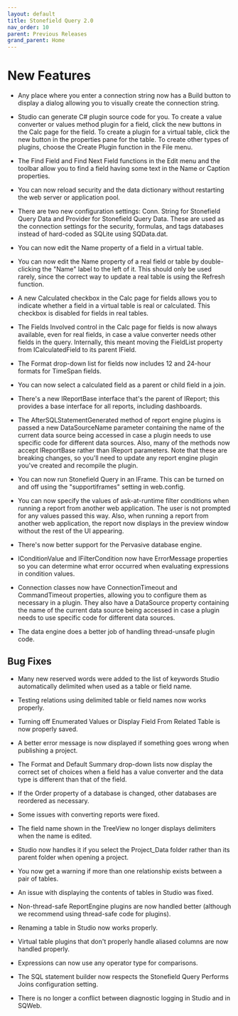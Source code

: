 ```yaml
---
layout: default
title: Stonefield Query 2.0
nav_order: 10
parent: Previous Releases
grand_parent: Home
---
```


# New Features

* Any place where you enter a connection string now has a Build button to display a dialog allowing you to visually create the connection string.

* Studio can generate C# plugin source code for you. To create a value converter or values method plugin for a field, click the new buttons in the Calc page for the field. To create a plugin for a virtual table, click the new button in the properties pane for the table. To create other types of plugins, choose the Create Plugin function in the File menu.

* The Find Field and Find Next Field functions in the Edit menu and the toolbar allow you to find a field having some text in the Name or Caption properties.

* You can now reload security and the data dictionary without restarting the web server or application pool.

* There are two new configuration settings: Conn. String for Stonefield Query Data and Provider for Stonefield Query Data. These are used as the connection settings for the security, formulas, and tags databases instead of hard-coded as SQLite using SQData.dat.

* You can now edit the Name property of a field in a virtual table.

* You can now edit the Name property of a real field or table by double-clicking the "Name" label to the left of it. This should only be used rarely, since the correct way to update a real table is using the Refresh function.

* A new Calculated checkbox in the Calc page for fields allows you to indicate whether a field in a virtual table is real or calculated. This checkbox is disabled for fields in real tables.

* The Fields Involved control in the Calc page for fields is now always available, even for real fields, in case a value converter needs other fields in the query. Internally, this meant moving the FieldList property from ICalculatedField to its parent IField.

* The Format drop-down list for fields now includes 12 and 24-hour formats for TimeSpan fields.

* You can now select a calculated field as a parent or child field in a join.

* There's a new IReportBase interface that's the parent of IReport; this provides a base interface for all reports, including dashboards.

* The AfterSQLStatementGenerated method of report engine plugins is passed a new DataSourceName parameter containing the name of the current data source being accessed in case a plugin needs to use specific code for different data sources. Also, many of the methods now accept IReportBase rather than IReport parameters. Note that these are breaking changes, so you'll need to update any report engine plugin you've created and recompile the plugin.

* You can now run Stonefield Query in an IFrame. This can be turned on and off using the "supportiframes" setting in web.config.

* You can now specify the values of ask-at-runtime filter conditions when running a report from another web application. The user is not prompted for any values passed this way. Also, when running a report from another web application, the report now displays in the preview window without the rest of the UI appearing.

* There's now better support for the Pervasive database engine.

* IConditionValue and IFilterCondition now have ErrorMessage properties so you can determine what error occurred when evaluating expressions in condition values.

* Connection classes now have ConnectionTimeout and CommandTimeout properties, allowing you to configure them as necessary in a plugin. They also have a DataSource property containing the name of the current data source being accessed in case a plugin needs to use specific code for different data sources.

* The data engine does a better job of handling thread-unsafe plugin code.

## Bug Fixes

* Many new reserved words were added to the list of keywords Studio automatically delimited when used as a table or field name.

* Testing relations using delimited table or field names now works properly.

* Turning off Enumerated Values or Display Field From Related Table is now properly saved.

* A better error message is now displayed if something goes wrong when publishing a project.

* The Format and Default Summary drop-down lists now display the correct set of choices when a field has a value converter and the data type is different than that of the field.

* If the Order property of a database is changed, other databases are reordered as necessary.

* Some issues with converting reports were fixed.

* The field name shown in the TreeView no longer displays delimiters when the name is edited.

* Studio now handles it if you select the Project_Data folder rather than its parent folder when opening a project.

* You now get a warning if more than one relationship exists between a pair of tables.

* An issue with displaying the contents of tables in Studio was fixed.

* Non-thread-safe ReportEngine plugins are now handled better (although we recommend using thread-safe code for plugins).

* Renaming a table in Studio now works properly.

* Virtual table plugins that don't properly handle aliased columns are now handled properly.

* Expressions can now use any operator type for comparisons.

* The SQL statement builder now respects the Stonefield Query Performs Joins configuration setting.

* There is no longer a conflict between diagnostic logging in Studio and in SQWeb.